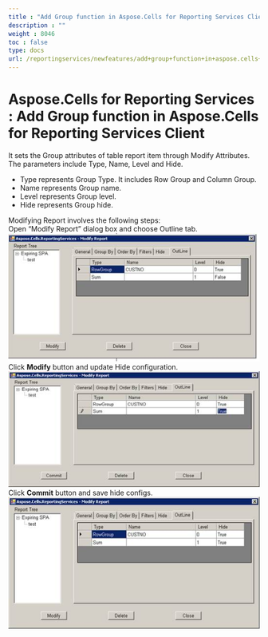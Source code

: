 ```yaml
---
title : "Add Group function in Aspose.Cells for Reporting Services Client" 
description : "" 
weight : 8046 
toc : false
type: docs
url: /reportingservices/newfeatures/add+group+function+in+aspose.cells+for+reporting+services+client/
---
```


# Aspose.Cells for Reporting Services : Add Group function in Aspose.Cells for Reporting Services Client


It sets the Group attributes of table report item through Modify Attributes. The parameters include Type, Name, Level and Hide.

*   Type represents Group Type. It includes Row Group and Column Group.
*   Name represents Group name.
*   Level represents Group level.
*   Hide represents Group hide.

Modifying Report involves the following steps:  
Open “Modify Report” dialog box and choose Outline tab.  
![image](6193569.jpg)  
Click **Modify** button and update Hide configuration.  
![image](6193568.jpg)  
Click **Commit** button and save hide configs.  
![image](6193570.jpg)

